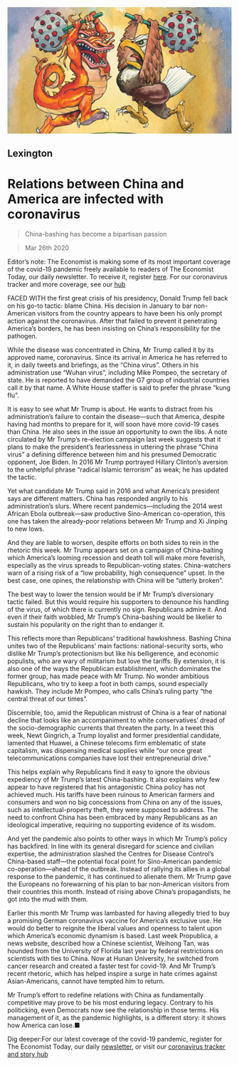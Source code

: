 ![](./images/20200328_USD000_0.jpg)

## Lexington

# Relations between China and America are infected with coronavirus

> China-bashing has become a bipartisan passion

> Mar 26th 2020

Editor’s note: The Economist is making some of its most important coverage of the covid-19 pandemic freely available to readers of The Economist Today, our daily newsletter. To receive it, register [here](https://www.economist.com//newslettersignup). For our coronavirus tracker and more coverage, see our [hub](https://www.economist.com//coronavirus)

FACED WITH the first great crisis of his presidency, Donald Trump fell back on his go-to tactic: blame China. His decision in January to bar non-American visitors from the country appears to have been his only prompt action against the coronavirus. After that failed to prevent it penetrating America’s borders, he has been insisting on China’s responsibility for the pathogen.

While the disease was concentrated in China, Mr Trump called it by its approved name, coronavirus. Since its arrival in America he has referred to it, in daily tweets and briefings, as the “China virus”. Others in his administration use “Wuhan virus”, including Mike Pompeo, the secretary of state. He is reported to have demanded the G7 group of industrial countries call it by that name. A White House staffer is said to prefer the phrase “kung flu”.

It is easy to see what Mr Trump is about. He wants to distract from his administration’s failure to contain the disease—such that America, despite having had months to prepare for it, will soon have more covid-19 cases than China. He also sees in the issue an opportunity to own the libs. A note circulated by Mr Trump’s re-election campaign last week suggests that it plans to make the president’s fearlessness in uttering the phrase “China virus” a defining difference between him and his presumed Democratic opponent, Joe Biden. In 2016 Mr Trump portrayed Hillary Clinton’s aversion to the unhelpful phrase “radical Islamic terrorism” as weak; he has updated the tactic.

Yet what candidate Mr Trump said in 2016 and what America’s president says are different matters. China has responded angrily to his administration’s slurs. Where recent pandemics—including the 2014 west African Ebola outbreak—saw productive Sino-American co-operation, this one has taken the already-poor relations between Mr Trump and Xi Jinping to new lows.

And they are liable to worsen, despite efforts on both sides to rein in the rhetoric this week. Mr Trump appears set on a campaign of China-baiting which America’s looming recession and death toll will make more feverish, especially as the virus spreads to Republican-voting states. China-watchers warn of a rising risk of a “low probability, high consequence” upset. In the best case, one opines, the relationship with China will be “utterly broken”.

The best way to lower the tension would be if Mr Trump’s diversionary tactic failed. But this would require his supporters to denounce his handling of the virus, of which there is currently no sign. Republicans admire it. And even if their faith wobbled, Mr Trump’s China-bashing would be likelier to sustain his popularity on the right than to endanger it.

This reflects more than Republicans’ traditional hawkishness. Bashing China unites two of the Republicans’ main factions: national-security sorts, who dislike Mr Trump’s protectionism but like his belligerence, and economic populists, who are wary of militarism but love the tariffs. By extension, it is also one of the ways the Republican establishment, which dominates the former group, has made peace with Mr Trump. No wonder ambitious Republicans, who try to keep a foot in both camps, sound especially hawkish. They include Mr Pompeo, who calls China’s ruling party “the central threat of our times”.

Discernible, too, amid the Republican mistrust of China is a fear of national decline that looks like an accompaniment to white conservatives’ dread of the socio-demographic currents that threaten the party. In a tweet this week, Newt Gingrich, a Trump loyalist and former presidential candidate, lamented that Huawei, a Chinese telecoms firm emblematic of state capitalism, was dispensing medical supplies while “our once great telecommunications companies have lost their entrepreneurial drive.”

This helps explain why Republicans find it easy to ignore the obvious expediency of Mr Trump’s latest China-bashing. It also explains why few appear to have registered that his antagonistic China policy has not achieved much. His tariffs have been ruinous to American farmers and consumers and won no big concessions from China on any of the issues, such as intellectual-property theft, they were supposed to address. The need to confront China has been embraced by many Republicans as an ideological imperative, requiring no supporting evidence of its wisdom.

And yet the pandemic also points to other ways in which Mr Trump’s policy has backfired. In line with its general disregard for science and civilian expertise, the administration slashed the Centres for Disease Control’s China-based staff—the potential focal point for Sino-American pandemic co-operation—ahead of the outbreak. Instead of rallying its allies in a global response to the pandemic, it has continued to alienate them. Mr Trump gave the Europeans no forewarning of his plan to bar non-American visitors from their countries this month. Instead of rising above China’s propagandists, he got into the mud with them.

Earlier this month Mr Trump was lambasted for having allegedly tried to buy a promising German coronavirus vaccine for America’s exclusive use. He would do better to reignite the liberal values and openness to talent upon which America’s economic dynamism is based. Last week Propublica, a news website, described how a Chinese scientist, Weihong Tan, was hounded from the University of Florida last year by federal restrictions on scientists with ties to China. Now at Hunan University, he switched from cancer research and created a faster test for covid-19. And Mr Trump’s recent rhetoric, which has helped inspire a surge in hate crimes against Asian-Americans, cannot have tempted him to return.

Mr Trump’s effort to redefine relations with China as fundamentally competitive may prove to be his most enduring legacy. Contrary to his politicking, even Democrats now see the relationship in those terms. His management of it, as the pandemic highlights, is a different story: it shows how America can lose.■

Dig deeper:For our latest coverage of the covid-19 pandemic, register for The Economist Today, our daily [newsletter](https://www.economist.com//newslettersignup), or visit our [coronavirus tracker and story hub](https://www.economist.com//coronavirus)